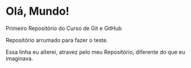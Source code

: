 # Olá, Mundo!
Primeiro Repositório do Curso de Git e GitHub

Repositório arrumado para fazer o teste.

Essa linha eu alterei, atravez pelo meu Repositório, diferente do que eu imaginava.
